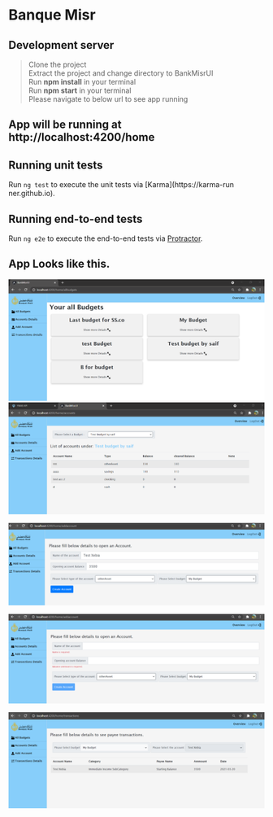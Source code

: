 # Banque Misr

## Development server
>Clone the project </br>
>Extract the project and change directory to BankMisrUI</br>
>Run **npm install** in your terminal</br>
>Run **npm start** in your terminal</br>
>Please navigate to below url to see app running </br>
## App will be running at http://localhost:4200/home 

## Running unit tests

Run `ng test` to execute the unit tests via [Karma](https://karma-run
ner.github.io).

## Running end-to-end tests

Run `ng e2e` to execute the end-to-end tests via [Protractor](http://www.protractortest.org/).

## App Looks like this.

![](https://github.com/XI1936/BankMisr/blob/master/projScreens/1.png)
![](https://github.com/XI1936/BankMisr/blob/master/projScreens/2.PNG)


![](https://github.com/XI1936/BankMisr/blob/master/projScreens/3.PNG)


![](https://github.com/XI1936/BankMisr/blob/master/projScreens/4.PNG)


![](https://github.com/XI1936/BankMisr/blob/master/projScreens/5.PNG)


